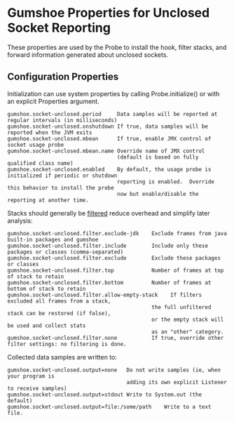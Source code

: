 Gumshoe Properties for Unclosed Socket Reporting
================================================

These properties are used by the Probe
to install the hook, filter stacks, and forward information generated about unclosed sockets.

Configuration Properties
------------------------

Initialization can use system properties by calling Probe.initialize() or with an explicit Properties argument.

    gumshoe.socket-unclosed.period     Data samples will be reported at regular intervals (in milliseconds)
    gumshoe.socket-unclosed.onshutdown If true, data samples will be reported when the JVM exits
    gumshoe.socket-unclosed.mbean      If true, enable JMX control of socket usage probe
    gumshoe.socket-unclosed.mbean.name Override name of JMX control
                                       (default is based on fully qualified class name) 
    gumshoe.socket-unclosed.enabled    By default, the usage probe is initialized if periodic or shutdown
                                       reporting is enabled.  Override this behavior to install the probe
                                       now but enable/disable the reporting at another time.

Stacks should generally be [filtered](filters.md) reduce overhead and simplify later analysis:
                                
    gumshoe.socket-unclosed.filter.exclude-jdk    Exclude frames from java built-in packages and gumshoe 
    gumshoe.socket-unclosed.filter.include        Include only these packages or classes (comma-separated)
    gumshoe.socket-unclosed.filter.exclude        Exclude these packages or classes 
    gumshoe.socket-unclosed.filter.top            Number of frames at top of stack to retain
    gumshoe.socket-unclosed.filter.bottom         Number of frames at bottom of stack to retain
    gumshoe.socket-unclosed.filter.allow-empty-stack    If filters excluded all frames from a stack,
                                                  the full unfiltered stack can be restored (if false),
                                                  or the empty stack will be used and collect stats
                                                  as an "other" category.
    gumshoe.socket-unclosed.filter.none           If true, override other filter settings: no filtering is done. 

Collected data samples are written to:

    gumshoe.socket-unclosed.output=none   Do not write samples (ie, when your program is
                                          adding its own explicit Listener to receive samples)
    gumshoe.socket-unclosed.output=stdout Write to System.out (the default)
    gumshoe.socket-unclosed.output=file:/some/path    Write to a text file.
